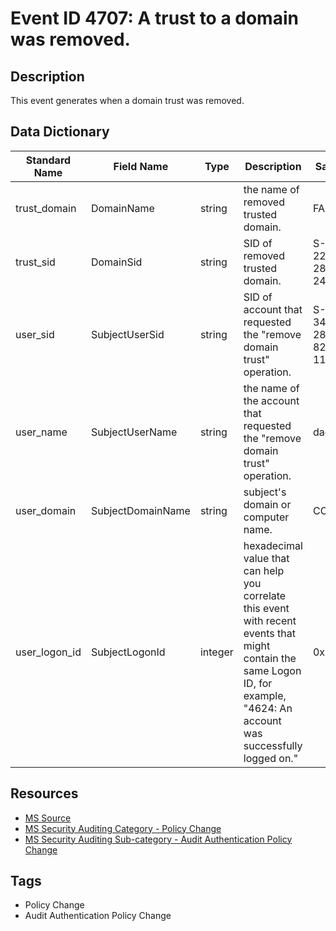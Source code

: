 # Event ID 4707: A trust to a domain was removed.

## Description
This event generates when a domain trust was removed.

## Data Dictionary
|Standard Name|Field Name|Type|Description|Sample Value|
|---|---|---|---|---|
|trust_domain|DomainName|string|the name of removed trusted domain.|FABRIKAM|
|trust_sid|DomainSid|string|SID of removed trusted domain.|S-1-5-21-2226861337-2836268956-2433141405|
|user_sid|SubjectUserSid|string|SID of account that requested the "remove domain trust" operation.|S-1-5-21-3457937927-2839227994-823803824-1104|
|user_name|SubjectUserName|string|the name of the account that requested the "remove domain trust" operation.|dadmin|
|user_domain|SubjectDomainName|string|subject's domain or computer name.|CONTOSO|
|user_logon_id|SubjectLogonId|integer|hexadecimal value that can help you correlate this event with recent events that might contain the same Logon ID, for example, "4624: An account was successfully logged on."|0x3e99d6|

## Resources
* [MS Source](https://github.com/MicrosoftDocs/windows-itpro-docs/blob/public/windows/security/threat-protection/auditing/event-4707.md)
* [MS Security Auditing Category - Policy Change](https://docs.microsoft.com/en-us/windows/security/threat-protection/auditing/advanced-security-audit-policy-settings#policy-change)
* [MS Security Auditing Sub-category - Audit Authentication Policy Change](https://github.com/MicrosoftDocs/windows-itpro-docs/tree/master/windows/security/threat-protection/auditing/audit-authentication-policy-change.md)

## Tags
* Policy Change
* Audit Authentication Policy Change
